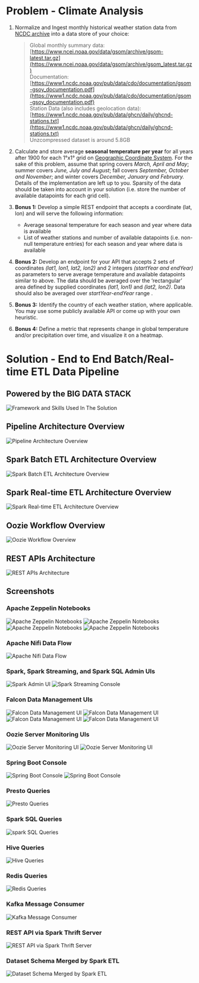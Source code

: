 # Problem - Climate Analysis

1.  Normalize and Ingest monthly historical weather station data from [NCDC archive](https://www.ncdc.noaa.gov/cdo-web/datasets) into a data store of your choice:

    > Global monthly summary data: [https://www.ncei.noaa.gov/data/gsom/archive/gsom-latest.tar.gz](https://www.ncei.noaa.gov/data/gsom/archive/gsom_latest.tar.gz)  
    > Documentation: [https://www1.ncdc.noaa.gov/pub/data/cdo/documentation/gsom-gsoy_documentation.pdf](https://www1.ncdc.noaa.gov/pub/data/cdo/documentation/gsom-gsoy_documentation.pdf)  
    > Station Data (also includes geolocation data):[https://www1.ncdc.noaa.gov/pub/data/ghcn/daily/ghcnd-stations.txt](https://www1.ncdc.noaa.gov/pub/data/ghcn/daily/ghcnd-stations.txt)  
    > Unzcompressed dataset is around 5.8GB

2.  Calculate and store average **seasonal temperature per year** for all years after 1900 for each 1°x1° grid on [Geographic Coordinate System](https://en.wikipedia.org/wiki/Geographic_coordinate_system). For the sake of this problem, assume that spring covers _March, April and May_; summer covers _June, July and August_; fall covers _September, October and November_; and winter covers _December, January and February._ Details of the implementation are left up to you. Sparsity of the data should be taken into account in your solution (i.e. store the number of available datapoints for each grid cell).

3.  **Bonus 1:** Develop a simple REST endpoint that accepts a coordinate (lat, lon) and will serve the following information:

    *   Average seasonal temperature for each season and year where data is available
    *   List of weather stations and number of available datapoints (i.e. non-null temperature entries) for each season and year where data is available
    
4.  **Bonus 2:** Develop an endpoint for your API that accepts 2 sets of coordinates _(lat1, lon1, lat2, lon2)_ and 2 integers _(startYear and endYear)_ as parameters to serve average temperature and available datapoints similar to above. The data should be averaged over the ‘rectangular’ area defined by supplied coordinates _(lat1, lon1)_ and _(lat2, lon2)_. Data should also be averaged over _startYear-endYear_ range .

5.  **Bonus 3:** Identify the country of each weather station, where applicable. You may use some publicly available API or come up with your own heuristic.

6.  **Bonus 4:** Define a metric that represents change in global temperature and/or precipitation over time, and visualize it on a heatmap.


# Solution - End to End Batch/Real-time ETL Data Pipeline

## Powered by the BIG DATA STACK

![Framework and Skills Used In The Solution](https://github.com/binjiangca/climateanalysis/blob/master/spark-climateanalysis/doc/img/1.png)


## Pipeline Architecture Overview

![Pipeline Architecture Overview](https://github.com/binjiangca/climateanalysis/blob/master/spark-climateanalysis/doc/img/2.png)


## Spark Batch ETL Architecture Overview

![Spark Batch ETL Architecture Overview](https://github.com/binjiangca/climateanalysis/blob/master/spark-climateanalysis/doc/img/3.png)


## Spark Real-time ETL Architecture Overview

![Spark Real-time ETL Architecture Overview](https://github.com/binjiangca/climateanalysis/blob/master/spark-climateanalysis/doc/img/4.png)


## Oozie Workflow Overview

![Oozie Workflow Overview](https://github.com/binjiangca/climateanalysis/blob/master/spark-climateanalysis/doc/img/5.png)


## REST APIs Architecture

![REST APIs Architecture](https://github.com/binjiangca/climateanalysis/blob/master/spark-climateanalysis/doc/img/6.png)

  
##  Screenshots
### Apache Zeppelin Notebooks
![Apache Zeppelin Notebooks](https://github.com/binjiangca/climateanalysis/blob/master/spark-climateanalysis/doc/img/7.png)
![Apache Zeppelin Notebooks](https://github.com/binjiangca/climateanalysis/blob/master/spark-climateanalysis/doc/img/8.png)
![Apache Zeppelin Notebooks](https://github.com/binjiangca/climateanalysis/blob/master/spark-climateanalysis/doc/img/9.png)
![Apache Zeppelin Notebooks](https://github.com/binjiangca/climateanalysis/blob/master/spark-climateanalysis/doc/img/10.png)

### Apache Nifi Data Flow
![Apache Nifi Data Flow](https://github.com/binjiangca/climateanalysis/blob/master/spark-climateanalysis/doc/img/11.png)

### Spark, Spark Streaming, and Spark SQL Admin UIs
![Spark Admin UI](https://github.com/binjiangca/climateanalysis/blob/master/spark-climateanalysis/doc/img/12.png)
![Spark Streaming Console](https://github.com/binjiangca/climateanalysis/blob/master/spark-climateanalysis/doc/img/24.png)

### Falcon Data Management UIs
![Falcon Data Management UI](https://github.com/binjiangca/climateanalysis/blob/master/spark-climateanalysis/doc/img/13.png)
![Falcon Data Management UI](https://github.com/binjiangca/climateanalysis/blob/master/spark-climateanalysis/doc/img/14.png)
![Falcon Data Management UI](https://github.com/binjiangca/climateanalysis/blob/master/spark-climateanalysis/doc/img/15.png)
![Falcon Data Management UI](https://github.com/binjiangca/climateanalysis/blob/master/spark-climateanalysis/doc/img/16.png)

### Oozie Server Monitoring UIs
![Oozie Server Monitoring UI](https://github.com/binjiangca/climateanalysis/blob/master/spark-climateanalysis/doc/img/17.png)
![Oozie Server Monitoring UI](https://github.com/binjiangca/climateanalysis/blob/master/spark-climateanalysis/doc/img/18.png)

### Spring Boot Console
![Spring Boot Console](https://github.com/binjiangca/climateanalysis/blob/master/spark-climateanalysis/doc/img/19.png)
![Spring Boot Console](https://github.com/binjiangca/climateanalysis/blob/master/spark-climateanalysis/doc/img/26.png)

### Presto Queries
![Presto Queries](https://github.com/binjiangca/climateanalysis/blob/master/spark-climateanalysis/doc/img/20.png)

### Spark SQL Queries
![spark SQL Queries](https://github.com/binjiangca/climateanalysis/blob/master/spark-climateanalysis/doc/img/21.png)

### Hive Queries
![Hive Queries](https://github.com/binjiangca/climateanalysis/blob/master/spark-climateanalysis/doc/img/22.png)

### Redis Queries
![Redis Queries](https://github.com/binjiangca/climateanalysis/blob/master/spark-climateanalysis/doc/img/23.png)

### Kafka Message Consumer
![Kafka Message Consumer](https://github.com/binjiangca/climateanalysis/blob/master/spark-climateanalysis/doc/img/25.png)

### REST API via Spark Thrift Server
![REST API via Spark Thrift Server](https://github.com/binjiangca/climateanalysis/blob/master/spark-climateanalysis/doc/img/27.png)

### Dataset Schema Merged by Spark ETL
![Dataset Schema Merged by Spark ETL](https://github.com/binjiangca/climateanalysis/blob/master/spark-climateanalysis/doc/img/28.png)
